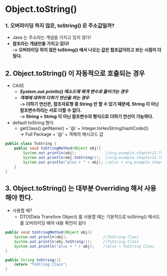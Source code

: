 # Object.toString()

### 1. 오버라이딩 하지 않은, toString() 은 주소값일까?

* Java 는 주소라는 개념을 가지고 있지 않다!
* **참조라는 개념만을 가지고 있다!**\
  **-> 오버라이딩 하지 않은 toString() 에서 나오는 값은 참조값이라고 보는 시점이 더 맞다.**

## 2. Object.toString() 이 자동적으로 호출되는 경우

* CASE
  * _**System.out.println() 메소드에 매개 변수로 들어가는 경우**_
  * _**객체에 대하여 더하기 연산을 하는 경우**_\
    **-> 더하기 연산은, 참조자료형 중 String 만 할 수 있기 때문에, String 이 아닌 참조변수끼리는 서로 더할 수 없다.**\
    **-> String + String 이 아닌 참조변수의 형식으로 더하기 연산이 가능하다.**
* default toString 형식
  * getClass().getName() + '@' + Integer.toHexString(hashCode())\
    \-> Full Package + '@' + 객체의 해시코드 값

```java
public class ToString {
    public void toStringMethod(Object obj){
        System.out.println(obj);             //org.example.chapter12.ToString@ea30797
        System.out.println(obj.toString());  //org.example.chapter12.ToString@ea30797
        System.out.println("plus + " + obj); //plus + org.example.chapter12.ToString@ea30797
    }
}
```

## 3. Object.toString() 는 대부분 Overriding 해서 사용해야 한다.

* 사용할 때?
  * DTO(Data Transfore Object) 를 사용할 때는 기본적으로 toString() 메서드를 오버라이딩 해야 내용 확인이 쉽다

```java
public void toStringMethod(Object obj){
    System.out.println(obj);                //ToString Class
    System.out.println(obj.toString());     //ToString Class
    System.out.println("plus + " + obj);    //plus + ToString Class
}

public String toString(){
    return "ToString Class";
}
```
